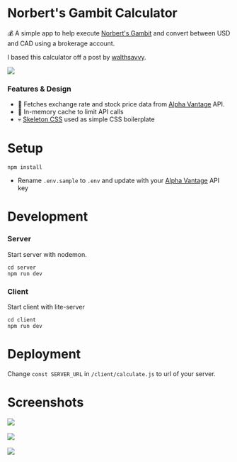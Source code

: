 # Norbert's Gambit Calculator

:moneybag: A simple app to help execute [Norbert's Gambit](https://wealthsavvy.ca/norberts-gambit-questrade/) and convert between USD and CAD using a brokerage account.

I based this calculator off a post by [walthsavvy](https://wealthsavvy.ca/norberts-gambit-questrade/).

<kbd> 
<img src="https://user-images.githubusercontent.com/85373263/132913145-1eda8b48-8637-4a96-8068-00e5d067b2bd.png"/>
</kbd>

### Features & Design

- :dog: Fetches exchange rate and stock price data from [Alpha Vantage](https://www.alphavantage.co/) API.
- :brain: In-memory cache to limit API calls
- :skull: [Skeleton CSS](http://getskeleton.com/) used as simple CSS boilerplate

# Setup

```
npm install
```

- Rename `.env.sample` to `.env` and update with your [Alpha Vantage](https://www.alphavantage.co/) API key

# Development

### Server

Start server with nodemon.

```
cd server
npm run dev
```

### Client

Start client with lite-server

```
cd client
npm run dev
```

# Deployment

Change `const SERVER_URL` in `/client/calculate.js` to url of your server.

# Screenshots

<kbd> 
<img src="https://user-images.githubusercontent.com/85373263/132913145-1eda8b48-8637-4a96-8068-00e5d067b2bd.png"/>
</kbd>
</br>
</br>

<kbd> 
<img src="https://user-images.githubusercontent.com/85373263/132903711-4d043da2-697c-428c-9dba-4c7c3ed8aeb0.png"/>
</kbd>
</br>
</br>

<kbd> 
<img src="https://user-images.githubusercontent.com/85373263/132903722-fe57458b-64a9-4260-8357-e364d46f8815.png"/>
</kbd>
